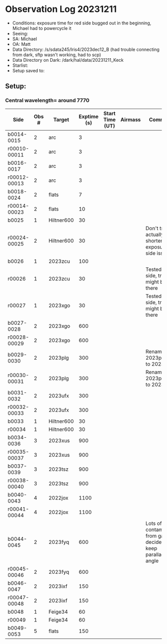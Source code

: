 # Observation Log 20231211

* Conditions: exposure time for red side bugged out in the beginning, Michael had to powercycle it
* Seeing: 
* SA: Michael
* OA: Matt
* Data Directory: /s/sdata245/lris4/2023dec12_B (had trouble connecting from dark, sftp wasn't working, had to scp)
* Data Directory on Dark: /dark/hal/data/20231211_Keck
* Starlist: 
* Setup saved to: 

## Setup: 

    
### Central wavelength= around 7770


| Side | Obs #     | Target    | Exptime (s) | Start Time (UT) | Airmass | Comments                                                   |
|------|-----------|-----------|-------------|-----------------|---------|------------------------------------------------------------|
|b0014-0015|2|arc        |3| |||
|r00010-00011|2|arc        |3| |||
|b0016-0017|2|arc        |3| |||
|r00012-00013|2|arc        |3| |||
|b0018-0024|2|flats        |7| |||
|r00014-00023|2|flats        |10| |||
|b0025|1|Hiltner600        |30| |||
|r00024-00025|2|Hiltner600        |30| ||Don't trust, actually shorter exposure, red side issue|
|b0026|1|2023zcu        |100| |||
|r00026|1|2023zcu        |30| ||Tested for red side, trace might be there|
|r00027|1|2023xgo        |30| ||Tested for red side, trace might be there|
|b0027-0028|2|2023xgo        |600| |||
|r00028-00029|2|2023xgo        |600| |||
|b0029-0030|2|2023plg        |300| ||Rename from 2023plg_S1 to 2023plg|
|r00030-00031|2|2023plg        |300| ||Rename from 2023plg_S1 to 2023plg|
|b0031-0032|2|2023ufx        |300| |||
|r00032-00033|2|2023ufx        |300| |||
|b0033|1|Hiltner600        |30| |||
|r00034|1|Hiltner600        |30| |||
|b0034-0036|3|2023xus        |900| |||
|r00035-00037|3|2023xus        |900| |||
|b0037-0039|3|2023tsz        |900| |||
|r00038-00040|3|2023tsz        |900| |||
|b0040-0043|4|2022jox        |1100| |||
|r00041-00044|4|2022jox        |1100| |||
|b0044-0045|2|2023fyq        |600| ||Lots of contamination from galaxy, decided to keep parallactic angle|
|r00045-00046|2|2023fyq        |600| |||
|b0046-0047|2|2023ixf        |150| |||
|r00047-00048|2|2023ixf        |150| |||
|b0048|1|Feige34        |60| |||
|r00049|1|Feige34        |60| |||
|b0049-0053|5|flats        |150| |||
